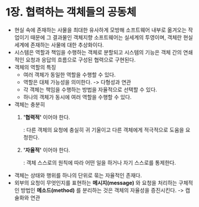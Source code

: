 # 1장. 협력하는 객체들의 공동체
- 현실 속에 존재하는 사물을 최대한 유사하게 모방해 소프트웨어 내부로 옮겨오는 작업이기 때문에 그 결과물인 객체지향 소프트웨어는 실세계의 투영이며, 객체란 현실 세계에 존재하는 사물에 대한 추상화이다.
- 시스템은 역할과 책임을 수행하는 객체로 분할되고 시스템의 기능은 객체 간의 연쇄적인 요청과 응답의 흐름으로 구성된 협력으로 구현된다.
- 객체의 역할의 특징
    - 여러 객체가 동일한 역할을 수행할 수 있다.
    - 역할은 대체 가능성을 의미한다. -> 다형성과 연관
    - 각 객체는 책임을 수행하는 방법을 자율적으로 선택할 수 있다.
    - 하나의 객체가 동시에 여러 역할을 수행할 수 있다.
- 객체는 충분히 
  1. **'협력적'** 이어야 한다.
     
        : 다른 객체의 요청에 충실히 귀 기울이고 다른 객체에게 적극적으로 도움을 요청한다.
  2. **'자율적'** 이어야 한다.
    
        : 객체 스스로의 원칙에 따라 어떤 일을 하거나 자기 스스로를 통제한다.
- 객체는 상태와 행위를 하나의 단위로 묶는 자율적인 존재다.
- 외부의 요청이 무엇인지를 표현하는 **메시지(message)** 와 요청을 처리하는 구체적인 방법인 **메소드(method)** 를 분리하는 것은 객체의 자율성을 증진시킨다. -> 캡슐화와 연관